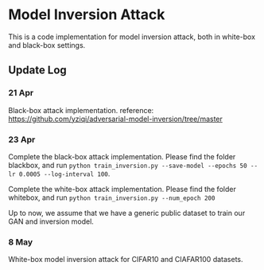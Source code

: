 # Model Inversion Attack
This is a code implementation for model inversion attack, both in white-box and black-box settings.

## Update Log
### 21 Apr
Black-box attack implementation. reference: https://github.com/yziqi/adversarial-model-inversion/tree/master

### 23 Apr
Complete the black-box attack implementation. Please find the folder blackbox, and run `python train_inversion.py --save-model --epochs 50 --lr 0.0005 --log-interval 100`.

Complete the white-box attack implementation. Please find the folder whitebox, and run `python train_inversion.py --num_epoch 200`

Up to now, we assume that we have a generic public dataset to train our GAN and inversion model.


### 8 May
White-box model inversion attack for CIFAR10 and CIAFAR100 datasets.